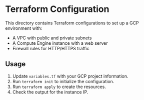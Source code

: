 # Terraform Configuration

This directory contains Terraform configurations to set up a GCP environment with:
- A VPC with public and private subnets
- A Compute Engine instance with a web server
- Firewall rules for HTTP/HTTPS traffic

## Usage

1. Update `variables.tf` with your GCP project information.
2. Run `terraform init` to initialize the configuration.
3. Run `terraform apply` to create the resources.
4. Check the output for the instance IP.
